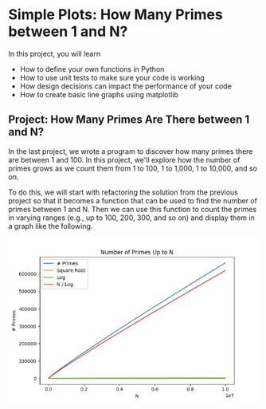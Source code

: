 # Simple Plots: How Many Primes between 1 and N?

In this project, you will learn

* How to define your own functions in Python
* How to use unit tests to make sure your code is working
* How design decisions can impact the performance of your code
* How to create basic line graphs using matplotlib

## Project: How Many Primes Are There between 1 and N?

In the last project, we wrote a program to discover how many primes there are between 1 and 100. In this project, we'll explore how the number of primes grows as we count them from 1 to 100, 1 to 1,000, 1 to 10,000, and so on.

To do this, we will start with refactoring the solution from the previous project so that it becomes a function that can be used to find the number of primes between 1 and N. Then we can use this function to count the primes in varying ranges (e.g., up to 100, 200, 300, and so on) and display them in a graph like the following.

![Number of Primes](images/number-of-primes.png)

